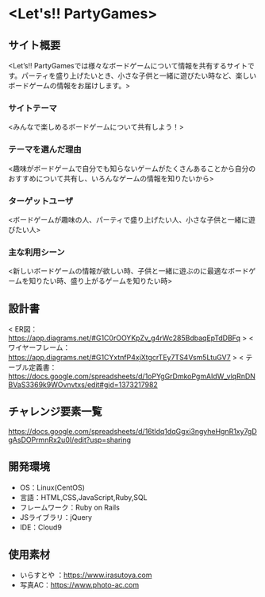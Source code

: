 # <Let's!! PartyGames>

## サイト概要
<Let’s!! PartyGamesでは様々なボードゲームについて情報を共有するサイトです。パーティを盛り上げたいとき、小さな子供と一緒に遊びたい時など、楽しいボードゲームの情報をお届けします。>

### サイトテーマ
<みんなで楽しめるボードゲームについて共有しよう！>

### テーマを選んだ理由
<趣味がボードゲームで自分でも知らないゲームがたくさんあることから自分のおすすめについて共有し、いろんなゲームの情報を知りたいから>

### ターゲットユーザ
<ボードゲームが趣味の人、パーティで盛り上げたい人、小さな子供と一緒に遊びたい人>

### 主な利用シーン
<新しいボードゲームの情報が欲しい時、子供と一緒に遊ぶのに最適なボードゲームを知りたい時、盛り上がるゲームを知りたい時>

## 設計書
< ER図：https://app.diagrams.net/#G1C0rOOYKpZv_g4rWc285BdbaqEpTdDBFq >
< ワイヤーフレーム：https://app.diagrams.net/#G1CYxtnfP4xjXtgcrTEy7TS4Vsm5LtuGV7 >
< テーブル定義書：https://docs.google.com/spreadsheets/d/1oPYgGrDmkoPgmAIdW_vlqRnDNBVaS3369k9WOvnvtxs/edit#gid=1373217982 

## チャレンジ要素一覧
<https://docs.google.com/spreadsheets/d/16tldq1dqGgxi3ngyheHgnR1xy7gDgAsDOPrmnRx2u0I/edit?usp=sharing>

## 開発環境
- OS：Linux(CentOS)
- 言語：HTML,CSS,JavaScript,Ruby,SQL
- フレームワーク：Ruby on Rails
- JSライブラリ：jQuery
- IDE：Cloud9

## 使用素材
- いらすとや ：https://www.irasutoya.com
- 写真AC：https://www.photo-ac.com


